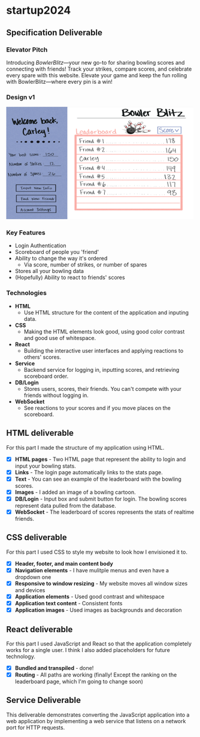 # startup2024
## Specification Deliverable

### Elevator Pitch 
Introducing _BowlerBlitz_—your new go-to for sharing bowling scores and connecting with friends! Track your strikes, compare scores, and celebrate every spare with this website. Elevate your game and keep the fun rolling with BowlerBlitz—where every pin is a win!
### Design v1
<img src="designv1.jpeg" alt="Screenshot of the first draft of my web design" width="500" height="300" />

### Key Features
- Login Authentication
- Scoreboard of people you 'friend'
- Ability to change the way it's ordered
  - Via score, number of strikes, or number of spares
- Stores all your bowling data
- (Hopefully) Ability to react to friends' scores

### Technologies

- **HTML**
  - Use HTML structure for the content of the application and inputing data.
- **CSS**
  - Making the HTML elements look good, using good color contrast and good use of whitespace.
- **React**
  - Building the interactive user interfaces and applying reactions to others' scores.
- **Service**
  - Backend service for logging in, inputting scores, and retrieving scoreboard order.
- **DB/Login**
  - Stores users, scores, their friends. You can't compete with your friends without logging in. 
- **WebSocket**
  - See reactions to your scores and if you move places on the scoreboard.

## HTML deliverable

For this part I made the structure of my application using HTML.

- [x] **HTML pages** - Two HTML page that represent the ability to login and input your bowling stats.
- [x] **Links** - The login page automatically links to the stats page. 
- [x] **Text** - You can see an example of the leaderboard with the bowling scores.
- [x] **Images** - I added an image of a bowling cartoon.
- [x] **DB/Login** - Input box and submit button for login. The bowling scores represent data pulled from the database.
- [x] **WebSocket** - The leaderboard of scores represents the stats of realtime friends.

## CSS deliverable

For this part I used CSS to style my website to look how I envisioned it to. 

- [x] **Header, footer, and main content body**
- [x] **Navigation elements** - I have mulitple menus and even have a dropdown one
- [x] **Responsive to window resizing** - My website moves all window sizes and devices
- [x] **Application elements** - Used good contrast and whitespace
- [x] **Application text content** - Consistent fonts
- [x] **Application images** - Used images as backgrounds and decoration

## React deliverable

For this part I used JavaScript and React so that the application completely works for a single user. I think I also added placeholders for future technology.

- [x] **Bundled and transpiled** - done!
- [x] **Routing** - All paths are working (finally! Except the ranking on the leaderboard page, which I'm going to change soon)

## Service Deliverable

This deliverable demonstrates converting the JavaScript application into a web application by implementing a web service that listens on a network port for HTTP requests.
